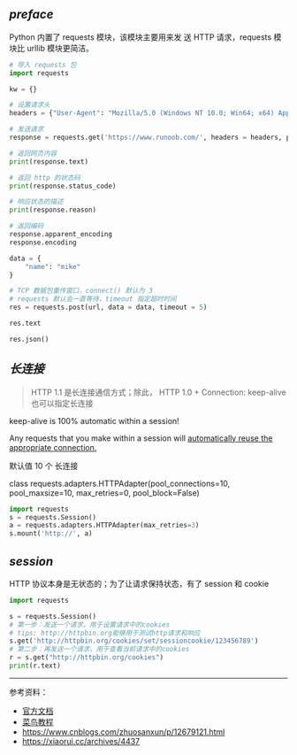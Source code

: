 
## _preface_

Python 内置了 requests 模块，该模块主要用来发 送 HTTP 请求，requests 模块比 urllib 模块更简洁。

```python
# 导入 requests 包
import requests

kw = {}

# 设置请求头
headers = {"User-Agent": "Mozilla/5.0 (Windows NT 10.0; Win64; x64) AppleWebKit/537.36 (KHTML, like Gecko) Chrome/54.0.2840.99 Safari/537.36"}

# 发送请求
response = requests.get('https://www.runoob.com/', headers = headers, params = kw)

# 返回网页内容
print(response.text)

# 返回 http 的状态码
print(response.status_code)

# 响应状态的描述
print(response.reason)

# 返回编码
response.apparent_encoding
response.encoding
```

```python
data = {
    "name": "mike"
}

# TCP 数据包重传窗口，connect() 默认为 3
# requests 默认会一直等待，timeout 指定超时时间
res = requests.post(url, data = data, timeout = 5)

res.text

res.json()
```

## _长连接_

> HTTP 1.1 是长连接通信方式；除此， HTTP 1.0 + Connection: keep-alive 也可以指定长连接

keep-alive is 100% automatic within a session! 

Any requests that you make within a session will <u> automatically reuse the appropriate connection. </u>

默认值 10 个 长连接

class requests.adapters.HTTPAdapter(pool_connections=10, pool_maxsize=10, max_retries=0, pool_block=False)


```python
import requests
s = requests.Session()
a = requests.adapters.HTTPAdapter(max_retries=3)
s.mount('http://', a)
```

## _session_

HTTP 协议本身是无状态的；为了让请求保持状态，有了 session 和 cookie


```python
import requests

s = requests.Session()
# 第一步：发送一个请求，用于设置请求中的cookies
# tips: http://httpbin.org能够用于测试http请求和响应
s.get('http://httpbin.org/cookies/set/sessioncookie/123456789')
# 第二步：再发送一个请求，用于查看当前请求中的cookies
r = s.get("http://httpbin.org/cookies")
print(r.text)
```




--------

参考资料：
- [官方文档](https://docs.python-requests.org/en/latest/index.html) 
- [菜鸟教程](https://www.runoob.com/python3/python-requests.html)
- https://www.cnblogs.com/zhuosanxun/p/12679121.html
- https://xiaorui.cc/archives/4437